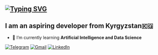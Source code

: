 ## [![Typing SVG](https://readme-typing-svg.demolab.com?font=Fira+Code&weight=500&size=24&pause=1000&color=000BF7&repeat=false&width=435&lines=Hi+there%F0%9F%91%8B+My+name+is+Sanjar)](https://git.io/typing-svg)

<h2>I am an aspiring developer from Kyrgyzstan🇰🇬</h2>

- 🌱 I’m currently learning **Artificial Intelligence and Data Science**

  
[![Telegram](https://img.shields.io/badge/Telegram-2CA5E0?style=for-the-badge&logo=telegram&logoColor=white)](https://t.me/snj_krg) [![Gmail](https://img.shields.io/badge/Gmail-D14836?style=for-the-badge&logo=gmail&logoColor=white)](mailto:sanzhar.kirgizbaev@gmail.com) [![LinkedIn](https://img.shields.io/badge/linkedin-%230077B5.svg?style=for-the-badge&logo=linkedin&logoColor=white)](https://www.linkedin.com/in/sanzhar-kirgizbaev/)

